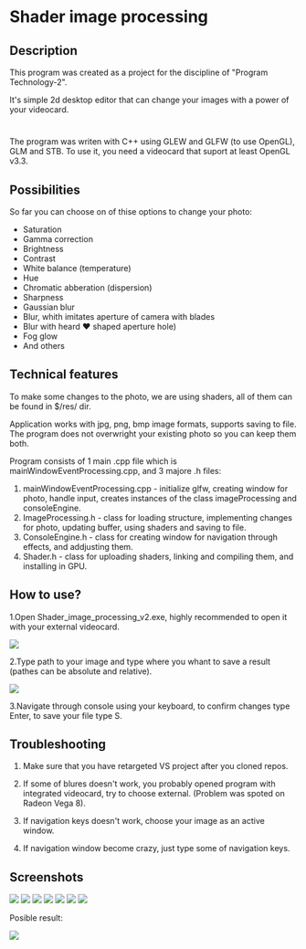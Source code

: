 # Shader image processing
## Description
This program was created as a project for the discipline of "Program Technology-2".

It's simple 2d desktop editor that can change your images with a power of your videocard.
#  
The program was writen with C++ using GLEW and GLFW (to use OpenGL), GLM and STB. To use it, you need a videocard that suport at least OpenGL v3.3.
## Possibilities
So far you can choose on of thise options to change your photo:
- Saturation
- Gamma correction
- Brightness
- Contrast
- White balance (temperature)
- Hue
- Chromatic abberation (dispersion)
- Sharpness
- Gaussian blur
- Blur, whith imitates aperture of camera with blades 
- Blur with heard ♥ shaped aperture hole)
- Fog glow
- And others
## Technical features
To make some changes to the photo, we are using shaders, all of them can be found in $/res/ dir.

Application works with jpg, png, bmp image formats, supports saving to file. The program does not overwright your existing photo so you can keep them both. 

Program consists of 1 main .cpp file which is mainWindowEventProcessing.cpp, and 3 majore .h files:
1. mainWindowEventProcessing.cpp - initialize glfw, creating window for photo, handle input, creates instances of the class imageProcessing and consoleEngine.
2. ImageProcessing.h - class for loading structure, implementing changes for photo, updating buffer, using shaders and saving to file.
3. ConsoleEngine.h - class for creating window for navigation through effects, and addjusting them.
4. Shader.h - class for uploading shaders, linking and compiling them, and installing in GPU.

## How to use?
1.Open Shader_image_processing_v2.exe, highly recommended to open it with your external videocard.
          
![](screenshots_new/screenshot1_1.png)
          
2.Type path to your image and type where you whant to save a result (pathes can be absolute and relative).
          
![](screenshots_new/screenshot1_2.png)
          
3.Navigate through console using your keyboard, to confirm changes type Enter, to save your file type S.

## Troubleshooting
1. Make sure that you have retargeted VS project after you cloned repos.

2. If some of blures doesn't work, you probably opened program with integrated videocard, try to choose external. (Problem was spoted on Radeon Vega 8).

3. If navigation keys doesn't work, choose your image as an active window.

4. If navigation window become crazy, just type some of navigation keys.

## Screenshots
![](screenshots_new/screenshot1_3.png)
![](screenshots_new/screenshot1_4.png)
![](screenshots_new/screenshot1_5.png)
![](screenshots_new/screenshot1_6.png)
![](screenshots_new/screenshot1_7.png)
![](screenshots_new/screenshot1_8.png)
![](screenshots_new/screenshot1_9.png)
      
Posible result:

![](screenshots_new/screenshot1_10.png)
